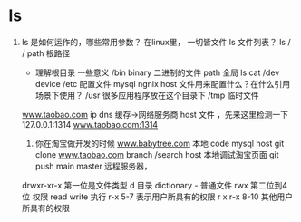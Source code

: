 # ls 

1. ls 是如何运作的，哪些常用参数？
    在linux里， 一切皆文件 
    ls 文件列表？  ls /     / path  根路径 

    - 理解根目录  一些意义
    /bin  binary 二进制的文件    path 全局  ls cat 
    /dev  device
    /etc  配置文件 mysql   ngnix
    host 文件用来配置什么？在什么引用场景下使用？
    /usr 很多应用程序放在这个目录下
    /tmp 临时文件

    www.taobao.com ip  dns 缓存->网络服务商
    host 文件 ，先来这里检测一下
    127.0.0.1:1314  www.taobao.com:1314

    1. 你在淘宝做开发的时候
        www.babytree.com 本地 code mysql host
        git clone www.taobao.com  branch  /search
        host 本地调试淘宝页面
        git push main master  远程服务器，

    drwxr-xr-x
    第一位是文件类型  d 目录  dictionary - 普通文件
    rwx 第二位到4位  权限 read write 执行
    r-x 5-7 表示用户所具有的权限 r  x
    r-x 8-10  其他用户所具有的权限
